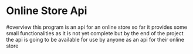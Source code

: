 # Online Store Api

#overview
this program is an api for an online store so far it provides some small functionalities as it is not yet complete but by the end of the project the api is going to be available for use by anyone as an api for their online store 

